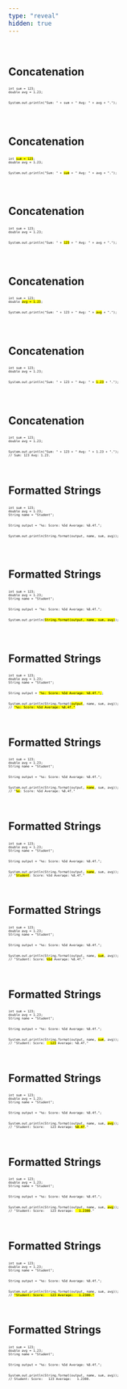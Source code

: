 ```yaml
---
type: "reveal"
hidden: true
---
```

<br>
<section>
  <h2>Concatenation</h2>
  <pre class="" style="font-size: .53em"><code class="java">int sum = 123;
double avg = 1.23;
<br>
System.out.println("Sum: " + sum + " Avg: " + avg + ".");
 </code></pre>
</section>
<br>
<section>
  <h2>Concatenation</h2>
  <pre class="" style="font-size: .53em"><code class="java">int <mark>sum = 123</mark>;
double avg = 1.23;
<br>
System.out.println("Sum: " + <mark>sum</mark> + " Avg: " + avg + ".");
 </code></pre>
</section>
<br>
<section>
  <h2>Concatenation</h2>
  <pre class="" style="font-size: .53em"><code class="java">int sum = 123;
double avg = 1.23;
<br>
System.out.println("Sum: " + <mark>123</mark> + " Avg: " + avg + ".");
 </code></pre>
</section>
<br>
<section>
  <h2>Concatenation</h2>
  <pre class="" style="font-size: .53em"><code class="java">int sum = 123;
double <mark>avg = 1.23</mark>;
<br>
System.out.println("Sum: " + 123 + " Avg: " + <mark>avg</mark> + ".");
 </code></pre>
</section>
<br>
<section>
  <h2>Concatenation</h2>
  <pre class="" style="font-size: .53em"><code class="java">int sum = 123;
double avg = 1.23;
<br>
System.out.println("Sum: " + 123 + " Avg: " + <mark>1.23</mark> + ".");
 </code></pre>
</section>
<br>
<section>
  <h2>Concatenation</h2>
  <pre class="" style="font-size: .53em"><code class="java">int sum = 123;
double avg = 1.23;
<br>
System.out.println("Sum: " + 123 + " Avg: " + 1.23 + ".");
// Sum: 123 Avg: 1.23. </code></pre>
</section>
<br>
<section>
  <h2>Formatted Strings</h2>
  <pre class="" style="font-size: .53em"><code class="java">int sum = 123;
double avg = 1.23;
String name = "Student";
<br>
String output = "%s: Score: %5d Average: %8.4f.";
<br>
System.out.println(String.format(output, name, sum, avg));
 </code></pre>
</section>
<br>
<section>
  <h2>Formatted Strings</h2>
  <pre class="" style="font-size: .53em"><code class="java">int sum = 123;
double avg = 1.23;
String name = "Student";
<br>
String output = "%s: Score: %5d Average: %8.4f.";
<br>
System.out.println(<mark>String.format(output, name, sum, avg)</mark>);
 </code></pre>
</section>
<br>
<section>
  <h2>Formatted Strings</h2>
  <pre class="" style="font-size: .53em"><code class="java">int sum = 123;
double avg = 1.23;
String name = "Student";
<br>
String output = <mark>"%s: Score: %5d Average: %8.4f.";</mark>;
<br>
System.out.println(String.format(<mark>output</mark>, name, sum, avg));
// <mark>"%s: Score: %5d Average: %8.4f."</mark> </code></pre>
</section>
<br>
<section>
  <h2>Formatted Strings</h2>
  <pre class="" style="font-size: .53em"><code class="java">int sum = 123;
double avg = 1.23;
String name = "Student";
<br>
String output = "%s: Score: %5d Average: %8.4f.";
<br>
System.out.println(String.format(output, <mark>name</mark>, sum, avg));
// "<mark>%s</mark>: Score: %5d Average: %8.4f." </code></pre>
</section>
<br>
<section>
  <h2>Formatted Strings</h2>
  <pre class="" style="font-size: .53em"><code class="java">int sum = 123;
double avg = 1.23;
String name = "Student";
<br>
String output = "%s: Score: %5d Average: %8.4f.";
<br>
System.out.println(String.format(output, <mark>name</mark>, sum, avg));
// "<mark>Student</mark>: Score: %5d Average: %8.4f." </code></pre>
</section>
<br>
<section>
  <h2>Formatted Strings</h2>
  <pre class="" style="font-size: .53em"><code class="java">int sum = 123;
double avg = 1.23;
String name = "Student";
<br>
String output = "%s: Score: %5d Average: %8.4f.";
<br>
System.out.println(String.format(output, name, <mark>sum</mark>, avg));
// "Student: Score: <mark>%5d</mark> Average: %8.4f." </code></pre>
</section>
<br>
<section>
  <h2>Formatted Strings</h2>
  <pre class="" style="font-size: .53em"><code class="java">int sum = 123;
double avg = 1.23;
String name = "Student";
<br>
String output = "%s: Score: %5d Average: %8.4f.";
<br>
System.out.println(String.format(output, name, <mark>sum</mark>, avg));
// "Student: Score: <mark>  123</mark> Average: %8.4f." </code></pre>
</section>
<br>
<section>
  <h2>Formatted Strings</h2>
  <pre class="" style="font-size: .53em"><code class="java">int sum = 123;
double avg = 1.23;
String name = "Student";
<br>
String output = "%s: Score: %5d Average: %8.4f.";
<br>
System.out.println(String.format(output, name, sum, <mark>avg</mark>));
// "Student: Score:   123 Average: <mark>%8.4f</mark>." </code></pre>
</section>
<br>
<section>
  <h2>Formatted Strings</h2>
  <pre class="" style="font-size: .53em"><code class="java">int sum = 123;
double avg = 1.23;
String name = "Student";
<br>
String output = "%s: Score: %5d Average: %8.4f.";
<br>
System.out.println(String.format(output, name, sum, <mark>avg</mark>));
// "Student: Score:   123 Average: <mark>  1.2300</mark>." </code></pre>
</section>
<br>
<section>
  <h2>Formatted Strings</h2>
  <pre class="" style="font-size: .53em"><code class="java">int sum = 123;
double avg = 1.23;
String name = "Student";
<br>
String output = "%s: Score: %5d Average: %8.4f.";
<br>
System.out.println(String.format(output, name, sum, avg));
// <mark>"Student: Score:   123 Average:   1.2300."</mark> </code></pre>
</section>
<br>
<section>
  <h2>Formatted Strings</h2>
  <pre class="" style="font-size: .53em"><code class="java">int sum = 123;
double avg = 1.23;
String name = "Student";
<br>
String output = "%s: Score: %5d Average: %8.4f.";
<br>
System.out.println(String.format(output, name, sum, avg));
// Student: Score:   123 Average:   1.2300.</code></pre>
</section>
<br>